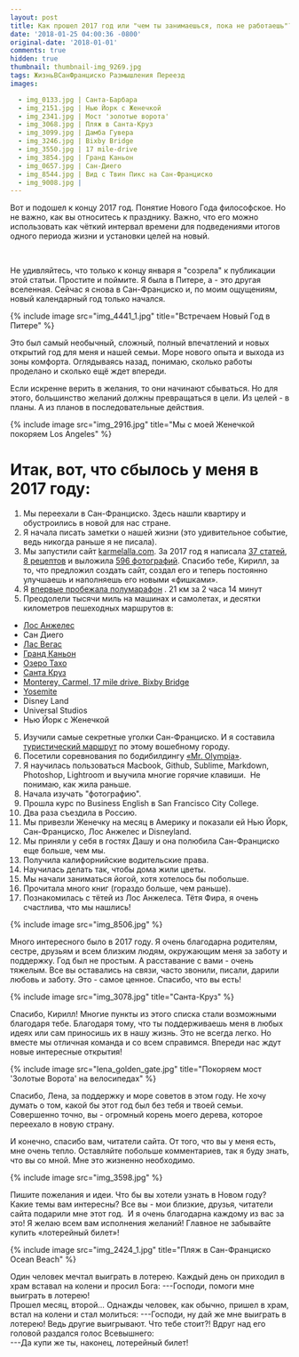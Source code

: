 ```yaml
---
layout: post
title: Как прошел 2017 год или "чем ты занимаешься, пока не работаешь"?
date: '2018-01-25 04:00:36 -0800'
original-date: '2018-01-01'
comments: true
hidden: true
thumbnail: thumbnail-img_9269.jpg
tags: ЖизньВСанФранциско Размышления Переезд
images:

  - img_0133.jpg | Санта-Барбара
  - img_2151.jpg | Нью Йорк с Женечкой
  - img_2341.jpg | Мост 'золотые ворота'
  - img_3068.jpg | Пляж в Санта-Круз
  - img_3099.jpg | Дамба Гувера
  - img_3246.jpg | Bixby Bridge
  - img_3550.jpg | 17 mile-drive
  - img_3854.jpg | Гранд Каньон
  - img_0657.jpg | Сан-Диего
  - img_8544.jpg | Вид с Твин Пикс на Сан-Франциско
  - img_9008.jpg |
---
```


Вот и подошел к концу 2017 год. Понятие Нового Года философское. Но не важно, как вы относитесь к празднику. Важно, что его можно использовать как чёткий интервал времени для подведениями итогов одного периода жизни и установки целей на новый.
<!--separate--> 

Не удивляйтесь, что только к концу января я "созрела" к публикации этой статьи. Простите и поймите. Я была в Питере, а - это другая вселенная. Сейчас я снова в Сан-Франциско и, по моим ощущениям, новый календарный год только начался.

{% include image src="img_4441_1.jpg" title="Встречаем Новый Год в Питере" %}

Это был самый необычный, сложный, полный впечатлений и новых открытий год для меня и нашей семьи. Море нового опыта и выхода из зоны комфорта. Оглядываясь назад, понимаю, сколько работы проделано и сколько ещё ждет впереди.

Если искренне верить в желания, то они начинают сбываться. Но для этого, большинство желаний должны превращаться в цели. Из целей - в планы. А из планов в последовательные действия.

{% include image src="img_2916.jpg" title="Мы с моей Женечкой покоряем Los Angeles" %}


# Итак, вот, что сбылось у меня в 2017 году:

1. Мы переехали в Сан-Франциско. Здесь нашли квартиру и обустроились в новой для нас стране.
2. Я начала писать заметки о нашей жизни (это удивительное событие, ведь никогда раньше я не писала).
3. Мы запустили сайт <a href="http://karmelalla.com/" target="_blank">karmelalla.com</a>. За 2017 год я написала <a href="http://karmelalla.com/" target="_blank">37 статей</a>, <a href="http://karmelalla.com/cooking/" target="_blank">8 рецептов</a> и выложила <a href="/gallery/" target="_blank">596 фотографий</a>. Спасибо тебе, Кирилл, за то, что предложил создать сайт, создал его и теперь постоянно улучшаешь и наполняешь его новыми «фишками».
4. Я <a href="/first-half-marathon" target="_blank">впервые пробежала полумарафон</a> . 21 км за 2 часа 14 минут
5. Преодолели тысячи миль на машинах и самолетах, и десятки километров пешеходных маршрутов в:
* <a href="/2017/04/12/los-angeles-p1.html" target="_blank">Лос Анжелес</a>
* Сан Диего
* <a href="/olympia-grand-canyon" target="_blank">Лас Вегас</a>
* <a href="/olympia-grand-canyon" target="_blank">Гранд Каньон</a>
* <a href="/2017/07/02/lake-tahoe.html" target="_blank">Озеро Тахо</a>
* <a href="/jekyll/update/2017/01/30/santa-cruz-weekend.html" target="_blank">Санта Круз</a>
* <a href="/jekyll/update/2017/03/21/monterey-carmel.html" target="_blank">Monterey, Carmel, 17 mile drive, Bixby Bridge</a>
* <a href="/yosemite" target="_blank">Yosemite</a>
* Disney Land
* Universal Studios
* Нью Йорк с Женечкой
5. Изучили самые секретные уголки Сан-Франциско. И я составила <a href="/2017/05/01/guests.html" target="_blank">туристический маршрут</a> по этому вошебному городу.
6. Посетили соревнования по бодибилдингу <a href="/olympia-grand-canyon" target="_blank">«Mr. Olympia»</a>.
7. Я научилась пользоваться Macbook, Github, Sublime, Markdown, Photoshop, Lightroom и выучила многие горячие клавиши.  Не понимаю, как жила раньше.
8. Начала изучать "фотографию".
9. Прошла курс по Business English в San Francisco City College.
10. Два раза съездила в Россию.
11. Мы привезли Женечку на месяц в Америку и показали ей Нью Йорк, Сан-Франциско, Лос Анжелес и Disneyland.
12. Мы приняли у себя в гостях Дашу и она полюбила Сан-Франциско еще больше, чем мы.
13. Получила калифорнийские водительские права.
14. Научилась делать так, чтобы дома жили цветы.
15. Мы начали заниматься йогой, хотя хотелось бы побольше.
16. Прочитала много книг (гораздо больше, чем раньше).
17. Познакомилась с тётей из Лос Анжелеса. Тётя Фира, я очень счастлива, что мы нашлись!

{% include image src="img_8506.jpg" %}

Много интересного было в 2017 году. Я очень благодарна родителям, сестре, друзьям и всем близким людям, окружающим меня за заботу и поддержку. Год был не простым. А расставание с вами - очень тяжелым. Все вы оставались на связи, часто звонили, писали, дарили любовь и заботу. Это - самое ценное. Спасибо, что вы есть!

{% include image src="img_3078.jpg" title="Санта-Круз" %}

Спасибо, Кирилл! Многие пункты из этого списка стали возможными благодаря тебе. Благодаря тому, что ты поддерживаешь меня в любых идеях или сам приносишь их в нашу жизнь. Это не всегда легко. Но вместе мы отличная команда и со всем справимся. Впереди нас ждут новые интересные открытия!

{% include image src="lena_golden_gate.jpg" title="Покоряем мост 'Золотые Ворота' на велосипедах" %}

Спасибо, Лена, за поддержку и море советов в этом году. Не хочу думать о том, какой бы этот год был без тебя и твоей семьи. Совершенно точно, вы - огромный корень моего дерева, которое переехало в новую страну.


И конечно, спасибо вам, читатели сайта. От того, что вы у меня есть, мне очень тепло. Оставляйте побольше комментариев, так я буду знать, что вы со мной. Мне это жизненно необходимо.

{% include image src="img_3598.jpg" %}

Пишите пожелания и идеи. Что бы вы хотели узнать в Новом году? Какие темы вам интересны?
Все вы - мои близкие, друзья, читатели сайта подарили мне этот год.  И я очень благодарна каждому из вас за это!
Я желаю всем вам исполнения желаний! Главное не забывайте купить «лотерейный билет»!

{% include image src="img_2424_1.jpg"  title="Пляж в Сан-Франциско Ocean Beach" %}

>
Один человек мечтал выиграть в лотерею. Каждый день он приходил в храм вставал на колени и просил Бога:
---Господи, помоги мне выиграть в лотерею!  
Прошел месяц, второй… Однажды человек, как обычно, пришел в храм, встал на колени и стал молиться:
---Господи, ну дай же мне выиграть в лотерею! Ведь другие выигрывают. Что тебе стоит?!
Вдруг над его головой раздался голос Всевышнего:  
---Да купи же ты, наконец, лотерейный билет!